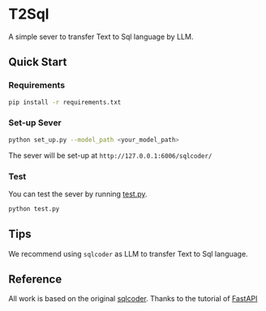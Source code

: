 # T2Sql
A simple sever to transfer Text to Sql language by LLM.

## Quick Start
### Requirements
```bash
pip install -r requirements.txt
```

### Set-up Sever
```bash
python set_up.py --model_path <your_model_path>
```
The sever will be set-up at `http://127.0.0.1:6006/sqlcoder/`

### Test
You can test the sever by running [test.py](./test.py).
```bash
python test.py
```

## Tips
We recommend using `sqlcoder` as LLM to transfer Text to Sql language.

## Reference
All work is based on the original [sqlcoder](https://github.com/defog-ai/sqlcoder).
Thanks to the tutorial of [FastAPI](https://fastapi.tiangolo.com/zh/)
